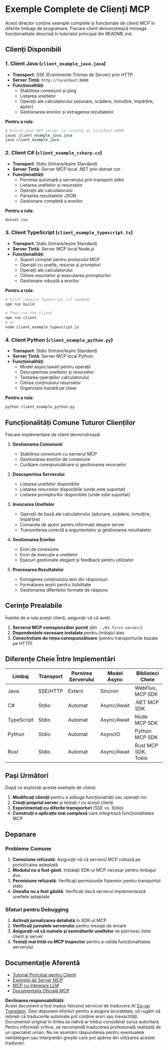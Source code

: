 <!--
CO_OP_TRANSLATOR_METADATA:
{
  "original_hash": "8358c13b5b6877e475674697cdc1a904",
  "translation_date": "2025-08-19T16:38:45+00:00",
  "source_file": "03-GettingStarted/02-client/complete_examples.md",
  "language_code": "ro"
}
-->
# Exemple Complete de Clienți MCP

Acest director conține exemple complete și funcționale de clienți MCP în diferite limbaje de programare. Fiecare client demonstrează întreaga funcționalitate descrisă în tutorialul principal din README.md.

## Clienți Disponibili

### 1. Client Java (`client_example_java.java`)

- **Transport**: SSE (Evenimente Trimise de Server) prin HTTP
- **Server Țintă**: `http://localhost:8080`
- **Funcționalități**:
  - Stabilirea conexiunii și ping
  - Listarea uneltelor
  - Operații ale calculatorului (adunare, scădere, înmulțire, împărțire, ajutor)
  - Gestionarea erorilor și extragerea rezultatelor

**Pentru a rula:**

```bash
# Ensure your MCP server is running on localhost:8080
javac client_example_java.java
java client_example_java
```

### 2. Client C# (`client_example_csharp.cs`)

- **Transport**: Stdio (Intrare/Ieșire Standard)
- **Server Țintă**: Server MCP local .NET prin dotnet run
- **Funcționalități**:
  - Pornirea automată a serverului prin transport stdio
  - Listarea uneltelor și resurselor
  - Operații ale calculatorului
  - Parsarea rezultatelor JSON
  - Gestionare completă a erorilor

**Pentru a rula:**

```bash
dotnet run
```

### 3. Client TypeScript (`client_example_typescript.ts`)

- **Transport**: Stdio (Intrare/Ieșire Standard)
- **Server Țintă**: Server MCP local Node.js
- **Funcționalități**:
  - Suport complet pentru protocolul MCP
  - Operații cu unelte, resurse și prompturi
  - Operații ale calculatorului
  - Citirea resurselor și executarea prompturilor
  - Gestionare robustă a erorilor

**Pentru a rula:**

```bash
# First compile TypeScript (if needed)
npm run build

# Then run the client
npm run client
# or
node client_example_typescript.js
```

### 4. Client Python (`client_example_python.py`)

- **Transport**: Stdio (Intrare/Ieșire Standard)  
- **Server Țintă**: Server MCP local Python
- **Funcționalități**:
  - Model async/await pentru operații
  - Descoperirea uneltelor și resurselor
  - Testarea operațiilor calculatorului
  - Citirea conținutului resurselor
  - Organizare bazată pe clase

**Pentru a rula:**

```bash
python client_example_python.py
```

## Funcționalități Comune Tuturor Clienților

Fiecare implementare de client demonstrează:

1. **Gestionarea Conexiunii**
   - Stabilirea conexiunii cu serverul MCP
   - Gestionarea erorilor de conexiune
   - Curățare corespunzătoare și gestionarea resurselor

2. **Descoperirea Serverului**
   - Listarea uneltelor disponibile
   - Listarea resurselor disponibile (unde este suportat)
   - Listarea prompturilor disponibile (unde este suportat)

3. **Invocarea Uneltelor**
   - Operații de bază ale calculatorului (adunare, scădere, înmulțire, împărțire)
   - Comanda de ajutor pentru informații despre server
   - Transmiterea corectă a argumentelor și gestionarea rezultatelor

4. **Gestionarea Erorilor**
   - Erori de conexiune
   - Erori de execuție a uneltelor
   - Eșecuri gestionate elegant și feedback pentru utilizator

5. **Procesarea Rezultatelor**
   - Extragerea conținutului text din răspunsuri
   - Formatarea ieșirii pentru lizibilitate
   - Gestionarea diferitelor formate de răspuns

## Cerințe Prealabile

Înainte de a rula acești clienți, asigurați-vă că aveți:

1. **Serverul MCP corespunzător pornit** (din `../01-first-server/`)
2. **Dependențele necesare instalate** pentru limbajul ales
3. **Conectivitate de rețea corespunzătoare** (pentru transporturile bazate pe HTTP)

## Diferențe Cheie Între Implementări

| Limbaj     | Transport | Pornirea Serverului | Model Async | Biblioteci Cheie    |
|------------|-----------|---------------------|-------------|---------------------|
| Java       | SSE/HTTP  | Extern              | Sincron     | WebFlux, MCP SDK    |
| C#         | Stdio     | Automat             | Async/Await | .NET MCP SDK        |
| TypeScript | Stdio     | Automat             | Async/Await | Node MCP SDK        |
| Python     | Stdio     | Automat             | AsyncIO     | Python MCP SDK      |
| Rust       | Stdio     | Automat             | Async/Await | Rust MCP SDK, Tokio |

## Pași Următori

După ce explorați aceste exemple de clienți:

1. **Modificați clienții** pentru a adăuga funcționalități sau operații noi
2. **Creați propriul server** și testați-l cu acești clienți
3. **Experimentați cu diferite transporturi** (SSE vs. Stdio)
4. **Construiți o aplicație mai complexă** care integrează funcționalitatea MCP

## Depanare

### Probleme Comune

1. **Conexiune refuzată**: Asigurați-vă că serverul MCP rulează pe portul/calea așteptată
2. **Modulul nu a fost găsit**: Instalați SDK-ul MCP necesar pentru limbajul dvs.
3. **Permisiune refuzată**: Verificați permisiunile fișierelor pentru transportul stdio
4. **Unealta nu a fost găsită**: Verificați dacă serverul implementează uneltele așteptate

### Sfaturi pentru Debugging

1. **Activați jurnalizarea detaliată** în SDK-ul MCP
2. **Verificați jurnalele serverului** pentru mesaje de eroare
3. **Asigurați-vă că numele și semnăturile uneltelor** se potrivesc între client și server
4. **Testați mai întâi cu MCP Inspector** pentru a valida funcționalitatea serverului

## Documentație Aferentă

- [Tutorial Principal pentru Clienți](./README.md)
- [Exemple de Server MCP](../../../../03-GettingStarted/01-first-server)
- [MCP cu Integrare LLM](../../../../03-GettingStarted/03-llm-client)
- [Documentația Oficială MCP](https://modelcontextprotocol.io/)

**Declinarea responsabilității**:  
Acest document a fost tradus folosind serviciul de traducere AI [Co-op Translator](https://github.com/Azure/co-op-translator). Deși depunem eforturi pentru a asigura acuratețea, vă rugăm să rețineți că traducerile automate pot conține erori sau inexactități. Documentul original în limba sa nativă ar trebui considerat sursa autoritară. Pentru informații critice, se recomandă traducerea profesională realizată de un specialist uman. Nu ne asumăm răspunderea pentru eventualele neînțelegeri sau interpretări greșite care pot apărea din utilizarea acestei traduceri.